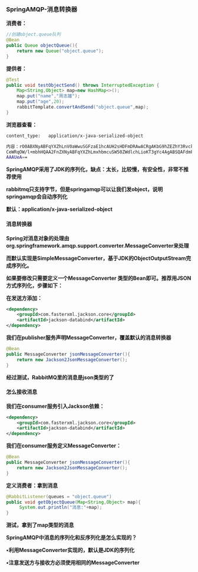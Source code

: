 ### SpringAMQP-消息转换器



**消费者：**

```java
//创建object.queue队列
@Bean
public Queue objectQueue(){
    return new Queue("object.queue");
}
```



**提供者：**

```java
@Test
public void testObjectSend() throws InterruptedException {
    Map<String,Object> map=new HashMap<>();
    map.put("name","周志雄");
    map.put("age",20);
    rabbitTemplate.convertAndSend("object.queue",map);
}
```



**浏览器查看：**

```sh
content_type:	application/x-java-serialized-object

内容：rO0ABXNyABFqYXZhLnV0aWwuSGFzaE1hcAUH2sHDFmDRAwACRgAKbG9hZEZhY3RvckkACXRocmVzaG9sZHhwP0AAAAAAAAx3CAAAABAAAAACdAAEbmFtZXQA
CeWRqOW/l+mbhHQAA2FnZXNyABFqYXZhLmxhbmcuSW50ZWdlchLioKT3gYc4AgABSQAFdmFsdWV4cgAQamF2YS5sYW5nLk51bWJlcoaslR0LlOCLAgAAeHAA
AAAUeA==
```

**SpringAMQP采用了JDK的序列化，缺点：太长，比较慢，有安全性，非常不推荐使用**



**rabbitmq只支持字节，但是springamqp可以让我们发object，说明springamqp会自动序列化**

**默认：application/x-java-serialized-object**



#### **消息转换器**

**Spring对消息对象的处理由org.springframework.amqp.support.converter.MessageConverter来处理**

**而默认实现是SimpleMessageConverter，基于JDK的ObjectOutputStream完成序列化。**

**如果要修改只需要定义一个MessageConverter 类型的Bean即可。推荐用JSON方式序列化，步骤如下：**



**在发送方添加：**

```xml
<dependency>
	<groupId>com.fasterxml.jackson.core</groupId>
	<artifactId>jackson-databind</artifactId>
</dependency>
```

**我们在publisher服务声明MessageConverter，覆盖默认的消息转换器**

```java
@Bean
public MessageConverter jsonMessageConverter(){
	return new Jackson2JsonMessageConverter();
}
```



**经过测试，RabbitMQ里的消息是json类型的了**





#### 怎么接收消息

**我们在consumer服务引入Jackson依赖：**

```xml
<dependency>
	<groupId>com.fasterxml.jackson.core</groupId>
	<artifactId>jackson-databind</artifactId>
</dependency>
```

**我们在consumer服务定义MessageConverter：**

```java
@Bean
public MessageConverter jsonMessageConverter(){
	return new Jackson2JsonMessageConverter();
}
```

**定义消费者：拿到消息**

```java
@RabbitListener(queues = "object.queue")
public void getObjectQueue(Map<String,Object> map){
     System.out.println("消息:"+map);
}
```

**测试，拿到了map类型的消息**





**SpringAMQP中消息的序列化和反序列化是怎么实现的？**

**•利用MessageConverter实现的，默认是JDK的序列化**

**•注意发送方与接收方必须使用相同的MessageConverter**